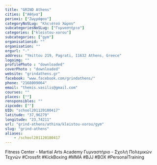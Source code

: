 ```yaml
---
title: "GRIND Athens"
cities: ["Αθήνα"]
perioxi: ["Ζωγράφου"]
categoryNoSLug: "Κλειστού Χώρου"
subcategoriesNoSLug: ["Γυμναστήριο"]
categories: ["kleistou-xorou"]
subcategories: ["gym"]
organisationid: ""
organisation: ""
orgurl: "-"
address: "Ymittou 219, Pagrati, 11632 Athens, Greece"
logoimg: ""
profilePhoto : "downloaded"
coverPhoto : "downloaded"
website: "grindathens.gr"
facebook: "www.facebook.com/grindathens/"
phone: "2168009064"
email: "themis.vasilis@gmail.com"
courses: ""
places: [""]
rensponsibles: ""
zipcode: [""]
UID: "school201120180417"
latitude: "37,96279"
longitude: "23,74211"
url: "grind-athens/athina/kleistou-xorou/gym"
slug: "grind-athens"
aliases:
    - /school201120180417
---
```



Fitness Center - Martial Arts Academy Γυμναστήριο - Σχολή Πολεμικών Τεχνών #Crossfit #KickBoxing #MMA #BJJ #BOX #PersonalTraining

